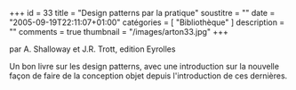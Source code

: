 +++
id = 33
title = "Design patterns par la pratique"
soustitre = ""
date = "2005-09-19T22:11:07+01:00"
catégories = [ "Bibliothèque" ]
description = ""
comments = true
thumbnail = "/images/arton33.jpg"
+++

<div class="chapo">par A. Shalloway et J.R. Trott, edition Eyrolles</div>

Un bon livre sur les design patterns, avec une introduction sur la nouvelle façon de faire de la conception objet depuis l'introduction de ces dernières.